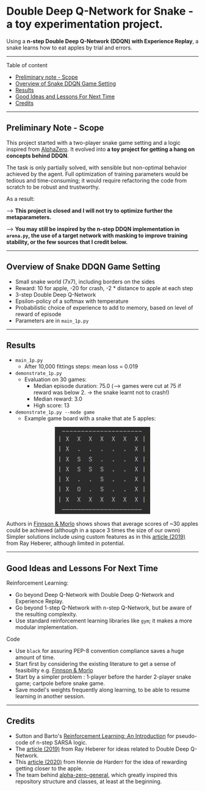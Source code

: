 # Double Deep Q-Network for Snake - a toy experimentation project.

Using a **n-step Double Deep Q-Network (DDQN) with Experience Replay**, a snake learns how to eat apples by trial and errors.

---

Table of content
- [Preliminary note - Scope](#note)
- [Overview of Snake DDQN Game Setting](#setting)
- [Results](#results)
- [Good Ideas and Lessons For Next Time](#ideas)
- [Credits](#credits)

---

## Preliminary Note - Scope
<a name="note"/>

This project started with a two-player snake game setting and a logic inspired from [AlphaZero](https://deepmind.com/blog/article/alphazero-shedding-new-light-grand-games-chess-shogi-and-go). It evolved into **a toy project for getting a hang on concepts behind DDQN**.

The task is only partially solved, with sensible but non-optimal behavior achieved by the agent. Full optimization of training parameters would be tedious and time-consuming; it would require refactoring the code from scratch to be robust and trustworthy. 

As a result:

--> **This project is closed and I will not try to optimize further the metaparameters.**

--> **You may still be inspired by the n-step DDQN implementation in `arena.py`, the use of a target network with masking to improve training stability, or the few sources that I credit below.**

---

## Overview of Snake DDQN Game Setting 
<a name="setting"/>

- Small snake world (7x7), including borders on the sides
- Reward: 10 for apple, -20 for crash, -2 * distance to apple at each step
- 3-step Double Deep Q-Network
- Epsilon-policy of a softmax with temperature
- Probabilistic choice of experience to add to memory, based on level of reward of episode
- Parameters are in `main_1p.py`

---

## Results
<a name="results"/>


- `main_1p.py`
  - After 10,000 fittings steps: mean loss = 0.019
- `demonstrate_1p.py`
  - Evaluation on 30 games:
    - Median episode duration: 75.0 (--> games were cut at 75 if reward was below 2. -> the snake learnt not to crash!)
    - Median reward: 3.0
    - High score: 13
- `demonstrate_1p.py --mode game`
  - Example game board with a snake that ate 5 apples:

<p align="center">
  <img src="./Trained_Models/img/snake_ascii_art.png" width="250" title="Do you like ASCII art?">
</p>


Authors in [Finnson & Morlo](https://www.diva-portal.org/smash/get/diva2:1342302/FULLTEXT01.pdf)
shows shows that average scores of ~30 apples could be achieved (although in a space 3 times the size of our ownn)
Simpler solutions include using custom features as in this [article (2019)](https://towardsdatascience.com/why-going-from-implementing-q-learning-to-deep-q-learning-can-be-difficult-36e7ea1648af)
from Ray Heberer, although limited in potential.

---

## Good Ideas and Lessons For Next Time
<a name="ideas"/>

Reinforcement Learning:
- Go beyond Deep Q-Network with Double Deep Q-Network and Experience Replay.
- Go beyond 1-step Q-Network with n-step Q-Network, but be aware of the resulting complexity.
- Use standard reinforcement learning libraries like `gym`; it makes a more modular implementation.

Code
- Use `black` for assuring PEP-8 convention compliance saves a huge amount of time.
- Start first by considering the existing literature to get a sense of feasibility e.g. [Finnson & Morlo](https://www.diva-portal.org/smash/get/diva2:1342302/FULLTEXT01.pdf)
- Start by a simpler problem : 1-player before the harder 2-player snake game; cartpole before snake game.
- Save model's weights frequently along learning, to be able to resume learning in another session.

---

## Credits
<a name="credits"/>

- Sutton and Barto's [Reinforcement Learning: An Introduction](http://incompleteideas.net/book/RLbook2020.pdf)
for pseudo-code of n-step SARSA logic.
- The [article (2019)](https://towardsdatascience.com/why-going-from-implementing-q-learning-to-deep-q-learning-can-be-difficult-36e7ea1648af)
from Ray Heberer for ideas related to Double Deep Q-Network.
- This [article (2020)](https://towardsdatascience.com/snake-played-by-a-deep-reinforcement-learning-agent-53f2c4331d36)
from Hennie de Harderr for the idea of rewarding getting closer to the apple.
- The team behind [alpha-zero-general](https://github.com/suragnair/alpha-zero-general/),
which greatly inspired this repository structure and classes, at least at the beginning.

